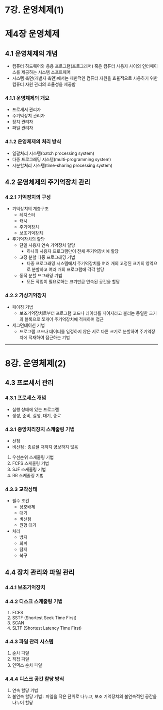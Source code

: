 # 7강. 운영체제(1)

# 제4장 운영체제

## 4.1 운영체제의 개념
* 컴퓨터 하드웨어와 응용 프로그램(프로그래머) 혹은 컴퓨터 사용자 사이의 인터페이스를 제공하는 시스템 소프트웨어
* 시스템 측면(개발자 측면)에서는 제한적인 컴퓨터 자원을 효율적으로 사용하기 위한 컴퓨터 자원 관리의 효율성을 제공함

### 4.1.1 운영체제의 개요

* 프로세서 관리자
* 주기억장치 관리자
* 장치 관리자
* 파일 관리자

### 4.1.2 운영체제의 처리 방식

* 일괄처리 시스템(batch processing system)
* 다중 프로그래밍 시스템(multi-programming system)
* 시분할처리 시스템(time-sharing processing system)

## 4.2 운영체제의 주기억장치 관리

### 4.2.1 기억장치의 구성

* 기억장치의 계층구조
  * 레지스터
  * 캐시
  * 주기억장치
  * 보조기억장치
* 주기억장치의 할당
  * 단일 사용자 연속 기억장치 할당
    * 하나의 사용자 프로그램만이 전체 주기억장치에 할당
  * 고정 분할 다중 프로그래밍 기법
    * 다중 프로그래밍 시스템에서 주기억장치를 여러 개의 고정된 크기의 영역으로 분할하고 여러 개의 프로그램에 각각 할당
  * 동적 분할 프그래밍 기법
    * 모든 작업이 필요로하는 크기만큼 연속된 공간을 할당

### 4.2.2 가상기억장치
* 페이징 기법
  * 보조기억장치로부터 프로그램 코드나 데이터를 페이지라고 불리는 동일한 크기의 블록으로 쪼개어 주기억장치에 적재하여 접근
* 세그먼테이션 기법
  * 프로그램 코드나 데이터를 일정하지 않은 서로 다른 크기로 분할하여 주기억장치에 적재하여 접근하는 기법

---
# 8강. 운영체제(2)

## 4.3 프로세서 관리

### 4.3.1 프로세스 개념
* 실행 상태에 있는 프로그램
* 생성, 준비, 실행, 대기, 종료  

### 4.3.1 중앙처리장치 스케줄링 기법
* 선점
* 비선점 : 종료될 때까지 양보하지 않음
1. 우선순위 스케줄링 기법
2. FCFS 스케줄링 기법
3. SJF 스케줄링 기법
4. RR 스케줄링 기법

### 4.3.3 교착상태 

* 필수 조건
  * 상호배제
  * 대기
  * 비선점
  * 원형 대기
* 처리
  * 방지
  * 회피
  * 탐지
  * 복구

## 4.4 장치 관리와 파일 관리

### 4.4.1 보조기억장치

### 4.4.2 디스크 스케줄링 기법

1. FCFS 
2. SSTF (Shortest Seek Time First)
3. SCAN
4. SLTF (Shortest Latency Time First)

### 4.4.3 파일 관리 시스템

1. 순차 파일
2. 직접 파일
3. 인덱스 순차 파일

### 4.4.4 디스크 공간 할당 방식

1. 연속 할당 기법
2. 불연속 할당 기법 : 파일을 작은 단위로 나누고, 보조 기억장치의 불연속적인 공간을 나누어 할당